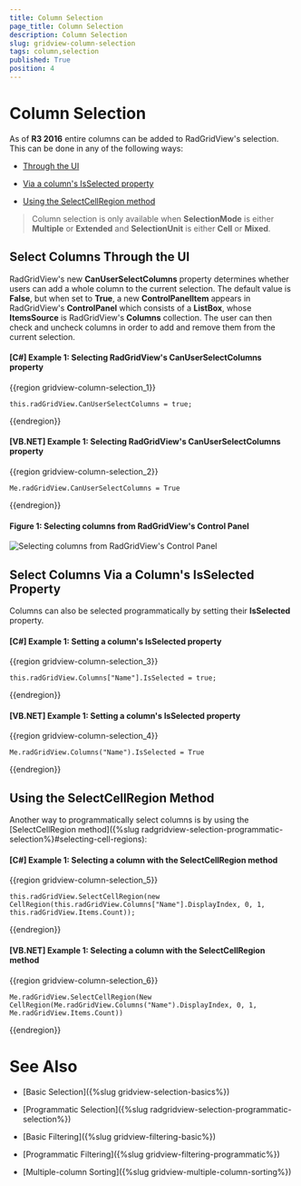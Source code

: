 ```yaml
---
title: Column Selection
page_title: Column Selection
description: Column Selection
slug: gridview-column-selection
tags: column,selection
published: True
position: 4
---
```


# Column Selection

As of **R3 2016** entire columns can be added to RadGridView's selection. This can be done in any of the following ways:

* [Through the UI](#select-columns-through-the-ui)

* [Via a column's IsSelected property](#select-columns-via-a-columns-isselected-property)

* [Using the SelectCellRegion method](#using-the-selectcellregion-method)

>Column selection is only available when **SelectionMode** is either **Multiple** or **Extended** and **SelectionUnit** is either **Cell** or **Mixed**.

## Select Columns Through the UI

RadGridView's new **CanUserSelectColumns** property determines whether users can add a whole column to the current selection. The default value is **False**, but when set to **True**, a new **ControlPanelItem** appears in RadGridView's **ControlPanel** which consists of a **ListBox**, whose **ItemsSource** is RadGridView's **Columns** collection. The user can then check and uncheck columns in order to add and remove them from the current selection.

#### __[C#] Example 1: Selecting RadGridView's CanUserSelectColumns property__

{{region gridview-column-selection_1}}

	this.radGridView.CanUserSelectColumns = true;
{{endregion}}

#### __[VB.NET] Example 1: Selecting RadGridView's CanUserSelectColumns property__

{{region gridview-column-selection_2}}

	Me.radGridView.CanUserSelectColumns = True
{{endregion}}

#### __Figure 1: Selecting columns from RadGridView's Control Panel__

![Selecting columns from RadGridView's Control Panel](url)

## Select Columns Via a Column's IsSelected Property

Columns can also be selected programmatically by setting their **IsSelected** property.

#### __[C#] Example 1: Setting a column's IsSelected property__

{{region gridview-column-selection_3}}

	this.radGridView.Columns["Name"].IsSelected = true;
{{endregion}}

#### __[VB.NET] Example 1: Setting a column's IsSelected property__

{{region gridview-column-selection_4}}

	Me.radGridView.Columns("Name").IsSelected = True
{{endregion}}

## Using the SelectCellRegion Method

Another way to programmatically select columns is by using the [SelectCellRegion method]({%slug radgridview-selection-programmatic-selection%}#selecting-cell-regions):

#### __[C#] Example 1: Selecting a column with the SelectCellRegion method__

{{region gridview-column-selection_5}}

	this.radGridView.SelectCellRegion(new CellRegion(this.radGridView.Columns["Name"].DisplayIndex, 0, 1, this.radGridView.Items.Count));
{{endregion}}

#### __[VB.NET] Example 1: Selecting a column with the SelectCellRegion method__

{{region gridview-column-selection_6}}

	Me.radGridView.SelectCellRegion(New CellRegion(Me.radGridView.Columns("Name").DisplayIndex, 0, 1, Me.radGridView.Items.Count))
{{endregion}}

# See Also

 * [Basic Selection]({%slug gridview-selection-basics%})

 * [Programmatic Selection]({%slug radgridview-selection-programmatic-selection%})

 * [Basic Filtering]({%slug gridview-filtering-basic%})

 * [Programmatic Filtering]({%slug gridview-filtering-programmatic%})

 * [Multiple-column Sorting]({%slug gridview-multiple-column-sorting%})
